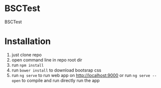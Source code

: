 # BSCTest
BSCTest
# Installation
1. just clone repo
2. open command line in repo root dir
3. run <code>npm install</code>
4. run <code>bower install</code> to download bootsrap css
5. run <code>ng serve</code> to run web app on <a href="http://localhost:9000">http://localhost:9000</a> or run <code>ng serve --open</code> to compile and run directly run the app
